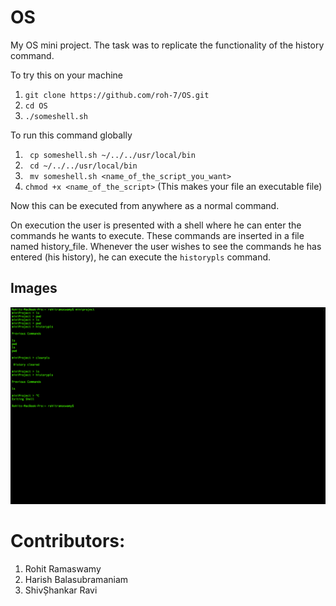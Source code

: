 # OS
My OS mini project. The task was to replicate the functionality of the history command.

To try this on your machine 
1. ```git clone https://github.com/roh-7/OS.git```
2. ```cd OS```
3. ```./someshell.sh```

To run this command globally
1. ``` cp someshell.sh ~/../../usr/local/bin```
2. ``` cd ~/../../usr/local/bin```
3. ``` mv someshell.sh <name_of_the_script_you_want>```
4. ```chmod +x <name_of_the_script>``` (This makes your file an executable file)

Now this can be executed from anywhere as a normal command.

On execution the user is presented with a shell where he can enter the commands he wants to execute. These commands are inserted in a file named history_file. Whenever the user wishes to see the commands he has entered (his history), he can execute the ```historypls``` command.

## Images

<img src="https://github.com/roh-7/OS/blob/master/421.png">


# Contributors:
1. Rohit Ramaswamy 
2. Harish Balasubramaniam
3. ShivȘhankar Ravi
